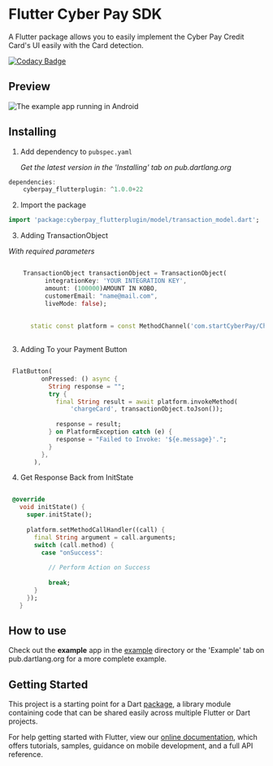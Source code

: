 # Flutter Cyber Pay SDK 

A Flutter package allows you to easily implement the Cyber Pay Credit Card's UI easily with the Card detection.

[![Codacy Badge](https://api.codacy.com/project/badge/Grade/e546818ff64e4883a18a920f6a1c091c)](https://github.com/cyberspace-ltd/cyberpay-flutter.git)

## Preview

![The example app running in Android](https://github.com/simformsolutions/flutter_credit_card/blob/master/preview/preview.gif)

## Installing

1.  Add dependency to `pubspec.yaml`

    *Get the latest version in the 'Installing' tab on pub.dartlang.org*
    
```dart
dependencies:
    cyberpay_flutterplugin: ^1.0.0+22
```

2.  Import the package
```dart
import 'package:cyberpay_flutterplugin/model/transaction_model.dart';

```

3.  Adding TransactionObject

*With required parameters*
```dart

    TransactionObject transactionObject = TransactionObject(
          integrationKey: 'YOUR INTEGRATION KEY',
          amount: (100000)AMOUNT IN KOBO,
          customerEmail: "name@mail.com",
          liveMode: false);
      
    
      static const platform = const MethodChannel('com.startCyberPay/Channel');
    
```    
3.  Adding To your Payment Button

```dart

 FlatButton(
         onPressed: () async {
           String response = "";
           try {
             final String result = await platform.invokeMethod(
                 'chargeCard', transactionObject.toJson());
 
             response = result;
           } on PlatformException catch (e) {
             response = "Failed to Invoke: '${e.message}'.";
           }
         },
       ),

```
4.  Get Response Back from InitState

```dart

 @override
   void initState() {
     super.initState(); 
     
     platform.setMethodCallHandler((call) {
       final String argument = call.arguments;
       switch (call.method) {
         case "onSuccess":
           
           // Perform Action on Success
 
           break;
       }
     });
   }

```

## How to use
Check out the **example** app in the [example](example) directory or the 'Example' tab on pub.dartlang.org for a more complete example.

## Getting Started

This project is a starting point for a Dart
[package](https://flutter.dev/developing-packages/),
a library module containing code that can be shared easily across
multiple Flutter or Dart projects.

For help getting started with Flutter, view our 
[online documentation](https://flutter.dev/docs), which offers tutorials, 
samples, guidance on mobile development, and a full API reference.
